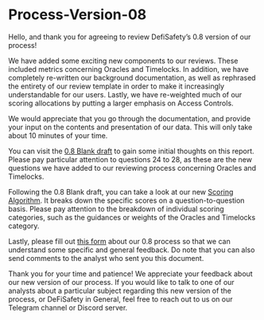 # Process-Version-08
Hello, and thank you for agreeing to review DefiSafety’s 0.8 version of our process! 

We have added some exciting new components to our reviews. These included metrics concerning Oracles and Timelocks. In addition, we have completely re-written our background documentation, as well as rephrased the entirety of our review template in order to make it increasingly understandable for our users. Lastly, we have re-weighted much of our scoring allocations by putting a larger emphasis on Access Controls. 


<p>We would appreciate that you go through the documentation, and provide your input on the contents and presentation of our data. This will only take about 10 minutes of your time. </p>


You can visit the [0.8 Blank draft](https://github.com/DeFiSafety/Process-Version-0.8/blob/main/0.8%20blank.pdf/) to gain some initial thoughts on this report. Please pay particular attention to questions 24 to 28, as these are the new questions we have added to our reviewing process concerning Oracles and Timelocks.
  

Following the 0.8 Blank draft, you can take a look at our new [Scoring Algorithm](https://github.com/DeFiSafety/Process-Version-0.8/blob/main/Copy%20of%20Proposed%20scoring%20changes.xlsx). It breaks down the specific scores on a question-to-question basis. Please pay attention to the breakdown of individual scoring categories, such as the guidances or weights of the Oracles and Timelocks category. 

Lastly, please fill out [this form](https://docs.google.com/forms/d/e/1FAIpQLSezX89B8kHpKTRS1vYmHlVHO9DpxeLA4g30L2DiU78cgR_tcw/viewform?usp=sf_link) about our 0.8 process so that we can understand some specific and general feedback. Do note that you can also send comments to the analyst who sent you this document.


Thank you for your time and patience! We appreciate your feedback about our new version of our process. If you would like to talk to one of our analysts about a particular subject regarding this new version of the process, or DeFiSafety in General, feel free to reach out to us on our Telegram channel or Discord server.
